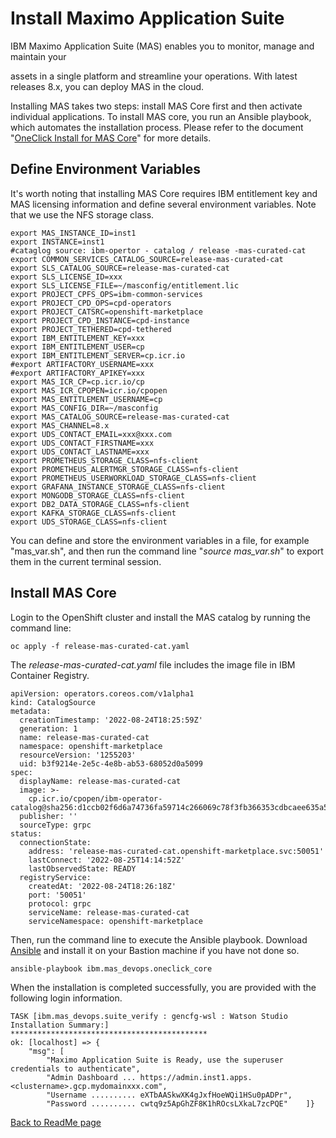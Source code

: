 # Install Maximo Application Suite

IBM Maximo Application Suite (MAS) enables you to monitor, manage and
maintain your

assets in a single platform and streamline your operations. With latest
releases 8.x, you can deploy MAS in the cloud.

Installing MAS takes two steps: install MAS Core first and then activate
individual applications. To install MAS core, you run an Ansible
playbook, which automates the installation process. Please refer to the
document "[OneClick Install for MAS
Core](https://ibm-mas.github.io/ansible-devops/playbooks/oneclick-core/)"
for more details.

## Define Environment Variables

It's worth noting that installing MAS Core requires IBM entitlement key
and MAS licensing information and define several environment variables.
Note that we use the NFS storage class.

```
export MAS_INSTANCE_ID=inst1
export INSTANCE=inst1
#cataglog source: ibm-opertor - catalog / release -mas-curated-cat
export COMMON_SERVICES_CATALOG_SOURCE=release-mas-curated-cat
export SLS_CATALOG_SOURCE=release-mas-curated-cat
export SLS_LICENSE_ID=xxx
export SLS_LICENSE_FILE=~/masconfig/entitlement.lic
export PROJECT_CPFS_OPS=ibm-common-services        
export PROJECT_CPD_OPS=cpd-operators
export PROJECT_CATSRC=openshift-marketplace
export PROJECT_CPD_INSTANCE=cpd-instance
export PROJECT_TETHERED=cpd-tethered
export IBM_ENTITLEMENT_KEY=xxx
export IBM_ENTITLEMENT_USER=cp
export IBM_ENTITLEMENT_SERVER=cp.icr.io
#export ARTIFACTORY_USERNAME=xxx
#export ARTIFACTORY_APIKEY=xxx
export MAS_ICR_CP=cp.icr.io/cp
export MAS_ICR_CPOPEN=icr.io/cpopen
export MAS_ENTITLEMENT_USERNAME=cp
export MAS_CONFIG_DIR=~/masconfig
export MAS_CATALOG_SOURCE=release-mas-curated-cat
export MAS_CHANNEL=8.x
export UDS_CONTACT_EMAIL=xxx@xxx.com
export UDS_CONTACT_FIRSTNAME=xxx
export UDS_CONTACT_LASTNAME=xxx
export PROMETHEUS_STORAGE_CLASS=nfs-client
export PROMETHEUS_ALERTMGR_STORAGE_CLASS=nfs-client
export PROMETHEUS_USERWORKLOAD_STORAGE_CLASS=nfs-client
export GRAFANA_INSTANCE_STORAGE_CLASS=nfs-client
export MONGODB_STORAGE_CLASS=nfs-client
export DB2_DATA_STORAGE_CLASS=nfs-client
export KAFKA_STORAGE_CLASS=nfs-client
export UDS_STORAGE_CLASS=nfs-client
```

You can define and store the environment variables in a file, for
example "mas_var.sh", and then run the command line "*source
mas_var.sh*" to export them in the current terminal session.

## Install MAS Core

Login to the OpenShift cluster and install the MAS catalog by running
the command line:

```
oc apply -f release-mas-curated-cat.yaml
```

The *release-mas-curated-cat.yaml* file includes the image file in IBM
Container Registry.

```
apiVersion: operators.coreos.com/v1alpha1
kind: CatalogSource
metadata:
  creationTimestamp: '2022-08-24T18:25:59Z'
  generation: 1
  name: release-mas-curated-cat
  namespace: openshift-marketplace
  resourceVersion: '1255203'
  uid: b3f9214e-2e5c-4e8b-ab53-68052d0a5099
spec:
  displayName: release-mas-curated-cat
  image: >-
    cp.icr.io/cpopen/ibm-operator-catalog@sha256:d1ccb02f6d6a74736fa59714c266069c78f3fb366353cdbcaee635a5720e6f27
  publisher: ''
  sourceType: grpc
status:
  connectionState:
    address: 'release-mas-curated-cat.openshift-marketplace.svc:50051'
    lastConnect: '2022-08-25T14:14:52Z'
    lastObservedState: READY
  registryService:
    createdAt: '2022-08-24T18:26:18Z'
    port: '50051'
    protocol: grpc
    serviceName: release-mas-curated-cat
    serviceNamespace: openshift-marketplace
```

Then, run the command line to execute the Ansible playbook. Download
[Ansible](https://docs.ansible.com/ansible/latest/installation_guide/intro_installation.html)
and install it on your Bastion machine if you have not done so.

```
ansible-playbook ibm.mas_devops.oneclick_core
```

When the installation is completed successfully, you are provided with
the following login information.

```
TASK [ibm.mas_devops.suite_verify : gencfg-wsl : Watson Studio Installation Summary:] 
********************************************
ok: [localhost] => {
    "msg": [
        "Maximo Application Suite is Ready, use the superuser credentials to authenticate",
        "Admin Dashboard ... https://admin.inst1.apps.<clustername>.gcp.mydomainxxx.com",
        "Username .......... eXTbAASkwXK4gJxfHoeWQi1HSu0pADPr",
        "Password .......... cwtq9z5ApGhZF8K1hROcsLXkaL7zcPQE"    ]}
```


[Back to ReadMe page](../README.md)
